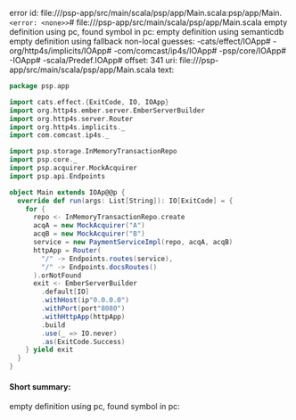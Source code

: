 error id: file://<WORKSPACE>/psp-app/src/main/scala/psp/app/Main.scala:psp/app/Main.`<error: <none>>`#
file://<WORKSPACE>/psp-app/src/main/scala/psp/app/Main.scala
empty definition using pc, found symbol in pc: 
empty definition using semanticdb
empty definition using fallback
non-local guesses:
	 -cats/effect/IOApp#
	 -org/http4s/implicits/IOApp#
	 -com/comcast/ip4s/IOApp#
	 -psp/core/IOApp#
	 -IOApp#
	 -scala/Predef.IOApp#
offset: 341
uri: file://<WORKSPACE>/psp-app/src/main/scala/psp/app/Main.scala
text:
```scala
package psp.app

import cats.effect.{ExitCode, IO, IOApp}
import org.http4s.ember.server.EmberServerBuilder
import org.http4s.server.Router
import org.http4s.implicits._
import com.comcast.ip4s._

import psp.storage.InMemoryTransactionRepo
import psp.core._
import psp.acquirer.MockAcquirer
import psp.api.Endpoints

object Main extends IOAp@@p {
  override def run(args: List[String]): IO[ExitCode] = {
    for {
      repo <- InMemoryTransactionRepo.create
      acqA = new MockAcquirer("A")
      acqB = new MockAcquirer("B")
      service = new PaymentServiceImpl(repo, acqA, acqB)
      httpApp = Router(
        "/" -> Endpoints.routes(service),
        "/" -> Endpoints.docsRoutes()
      ).orNotFound
      exit <- EmberServerBuilder
        .default[IO]
        .withHost(ip"0.0.0.0")
        .withPort(port"8080")
        .withHttpApp(httpApp)
        .build
        .use(_ => IO.never)
        .as(ExitCode.Success)
    } yield exit
  }
}

```


#### Short summary: 

empty definition using pc, found symbol in pc: 